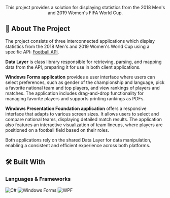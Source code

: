 <p align="center">
    This project provides a solution for displaying statistics from the 2018 Men's and 2019 Women's FIFA World Cup.
</p>

<!-- ABOUT THE PROJECT -->
## 📌 About The Project

The project consists of three interconnected applications which display statistics from the 2018 Men's and 2019 Women's World Cup using a specific API: [Football API](https://worldcup-vua.nullbit.hr).

**Data Layer** is class library responsible for retrieving, parsing, and mapping data from the API, preparing it for use in both client applications.

**Windows Forms application** provides a user interface where users can select preferences, such as gender of the championship and language, pick a favorite national team and top players, and view rankings of players and matches. The application includes drag-and-drop functionality for managing favorite players and supports printing rankings as PDFs. 

**Windows Presentation Foundation application** offers a responsive interface that adapts to various screen sizes. It allows users to select and compare national teams, displaying detailed match results. The application also features an interactive visualization of team lineups, where players are positioned on a football field based on their roles.

Both applications rely on the shared Data Layer for data manipulation, enabling a consistent and efficient experience across both platforms.

## 🛠 Built With

### Languages & Frameworks
![C#](https://img.shields.io/badge/c%23-%23239120.svg?style=for-the-badge&logo=csharp&logoColor=white)
![Windows Forms](https://img.shields.io/badge/Windows%20Forms-0078D6?style=for-the-badge&logo=windows&logoColor=white)
![WPF](https://img.shields.io/badge/WPF-68217A?style=for-the-badge&logo=windows&logoColor=white)


